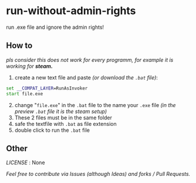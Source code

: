 # run-without-admin-rights
run .exe file and ignore the admin rights!

## How to

*pls consider this does not work for every programm, for example it is working for **steam.***

1. create a new text file and paste *(or download the `.bat` file)*:
```bat
set __COMPAT_LAYER=RunAsInvoker
start file.exe
```
2. change "`file.exe`" in the `.bat` file to the name your `.exe` file *(in the preview `.bat` file it is the steam setup)*
3. These 2 files must be in the same folder
4. safe the textfile with `.bat` as file extension
5. double click to run the `.bat` file

## Other

*LICENSE* : None

*Feel free to contribute via Issues (although Ideas) and forks / Pull Requests.*
